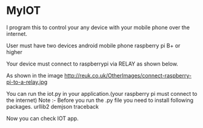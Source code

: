 # MyIOT

I program this to control your any device with your mobile phone over the internet.

User must have two devices
        android mobile phone
        raspberry pi B+ or higher
  
Your device must connect to raspberrypi via RELAY as shown below.

As shown in the image
      http://reuk.co.uk/OtherImages/connect-raspberry-pi-to-a-relay.jpg

You can run the iot.py in your application.(your raspberry pi must connect to the internet)
Note :- Before you run the .py file you need to install following packages.
        urllib2
        demjson
        traceback

Now you can check IOT app.
